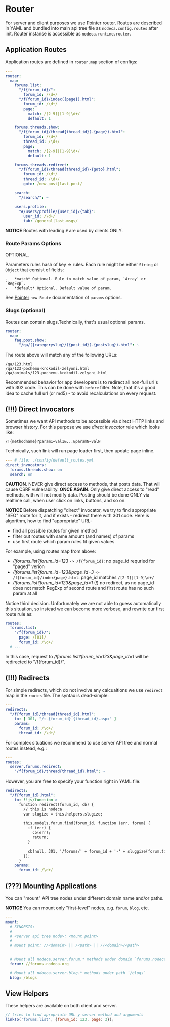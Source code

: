 # Router

For server and client purposes we use [Pointer][Pointer] router.
Routes are described in YAML and bundled into main api tree file as
`nodeca.config.routes` after init. Router instanse is accessible as
`nodeca.runtime.router`.

## Application Routes

Application routes are defined in `router.map` section of configs:

``` yaml
---
router:
  map:
    forums.list:
      "/f{forum_id}/":
        forum_id: /\d+/
      "/f{forum_id}/index({page}).html":
        forum_id: /\d+/
        page:
          match: /[2-9]|[1-9]\d+/
          default: 1

    forums.threads.show:
      "/f{forum_id}/thread{thread_id}(-{page}).html":
        forum_id: /\d+/
        thread_id: /\d+/
        page:
          match: /[2-9]|[1-9]\d+/
          default: 1

    forums.threads.redirect:
      "/f{forum_id}/thread{thread_id}-{goto}.html":
        forum_id: /\d+/
        thread_id: /\d+/
        goto: /new-post|last-post/

    search:
      "/search/": ~

    users.profile:
      "#/users/profile/{user_id}/{tab}":
        user_id: /\d+/
        tab: /general|last-msgs/
```

**NOTICE** Routes with leading `#` are used by clients ONLY.


### Route Params Options

OPTIONAL.

Parameters rules hash of key => rules.
Each rule might be either `String` or `Object` that consist of fields:

    -   *match* Optional. Rule to match value of param, `Array` or `RegExp`.
    -   *default* Optional. Default value of param.

See [Pointer][Pointer-Route] `new Route` documentation of `params` options.


### Slugs (optional)

Routes can contain slugs.Technically, that's usual optional params.

``` yaml
router:
  map:
    faq.post.show:
      "/qa/({categoryslug}/){post_id}(-{postslug}).html": ~
```

The route above will match any of the following URLs:

```
/qa/123.html
/qa/123-pochemu-krokodil-zelyoni.html
/qa/animals/123-pochemu-krokodil-zelyoni.html
```

Recommended behavior for app developers is to redirect all non-full url's
with 302 code. This can be done with `before` filter. Note, that it's a good
idea to cache full url (or md5) - to avoid recalculations on every request.


## (!!!) Direct Invocators

Sometimes we want API methods to be accessible via direct HTTP links and browser
history. For this purpose we use *direct invocator* rule which looks like:

`/!{methodname}?param1=val1&...&paramN=valN`

Technically, such link will run page loader first, then update page inline.

``` yaml
--- # file: ./config/default_routes.yml
direct_invocators:
  forums.threads.show: on
  search: on
```

**CAUTION**. NEVER give direct access to methods, that posts data. That will
cause CSRF vulnerability. **ONCE AGAIN**. Only give direct access to "read"
methods, with will not modify data. Posting should be done ONLY via realtime
call, when user click on links, buttons, and so on. 

**NOTICE** Before dispatching "direct" invocator, we try to find appropriate
"SEO" route for it, and if exists - redirect there with 301 code.
Here is algorithm, how to find "appropriate" URL:

-   find all possible routes for given method
-   filter out routes with same amount (and names) of params
-   use first route which param rules fit given values

For example, using routes map from above:

-   */!forums.list?forum_id=123*
    `-> /f{forum_id}`: no page_id requried for "paged" verion
-   */!forums.list?forum_id=123&page_id=3*
    `-> /f{forum_id}/index{page}.html`: page_id matches `/[2-9]|[1-9]\d+/`
-   */!forums.list?forum_id=123&page_id=1*
    (!) no redirect, as no page_id does not match RegExp of second route and
    first route has no such param at all

Notice third decision. Unfortunately we are not able to guess automatically this
situation, so instead we can become more verbose, and rewrite our first route
rule as:

``` yaml
routes:
  forums.list:
    "/f{forum_id}/":
      page: /[01]/
      forum_id: /\d+/
  # ...
```

In this case, request to */!forums.list?forum_id=123&page_id=1* will be
redirected to "/f{forum_id}/".


## (!!!) Redirects

For simple redirects, which do not involve any calcualtions we use `redirect`
map in the `routes` file. The syntax is dead-simple:

``` yaml
---
redirects:
  "/f{forum_id}/thread{thread_id}.html":
    to: [ 301, "/t-{forum_id}-{thread_id}.aspx" ]
    params:
      forum_id: /\d+/
      thread_id: /\d+/
```

For complex situations we recommend to use server API tree and normal routes
instead, e.g.:

``` yaml
---
routes:
  server.forums.redirect:
    "/f{forum_id}/thread{thread_id}.html": ~
```

However, you are free to specify your function right in YAML file:

``` yaml
redirects:
  "/f{forum_id}.html":
    to: !!js/function >
      function redirect(forum_id, cb) {
        // this is nodeca
        var slugize = this.helpers.slugize;

        this.models.forum.find(forum_id, function (err, forum) {
          if (err) {
            cb(err);
            return;
          }

          cb(null, 301, '/forums/' + forum_id + '-' + sluggize(forum.title));
        });
      }
    params:
      forum_id: /\d+/
```

## (???) Mounting Applications

You can "mount" API tree nodes under different domain name and/or paths.

**NOTICE** You can mount only "first-level" nodes, e.g. `forum`, `blog`, etc.

``` yaml
---
mount:
  # SYNOPSIS:
  #
  # <server api tree node>: <mount point>
  #
  # mount point: //<domain> || /<path> || //<domain>/<path>


  # Mount all nodeca.server.forum.* methods under domain `forums.nodeca.org`
  forum: //forums.nodeca.org

  # Mount all ndoeca.server.blog.* methods under path `/blogs`
  blog: /blogs
```


## View Helpers

These helpers are available on both client and server.

``` javascript
// tries to find apropriate URL y server method and arguments
linkTo('forums.list', {forum_id: 123, page: 3});
```


[Pointer]:        https://github.com/nodeca/pointer
[Pointer-Route]:  http://nodeca.github.com/pointer/#Route.new
